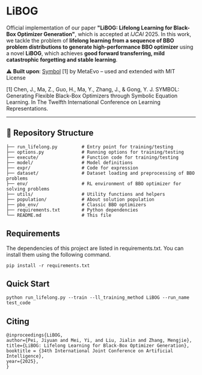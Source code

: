 # LiBOG


Official implementation of our paper **"LiBOG: Lifelong Learning for Black-Box Optimizer Generation"**, which is accepted at *IJCAI* 2025. In this work, we tackle the problem of **lifelong learning from a sequence of BBO problem distributions to generate high-performance BBO optimizer** using a novel **LiBOG**, which achieves **good forward transferring, mild catastrophic forgetting and stable learning**.

⚠️ **Built upon**: [Symbol](https://github.com/MetaEvo/Symbol) [1]
by MetaEvo – used and extended with MIT License

[1] Chen, J., Ma, Z., Guo, H., Ma, Y., Zhang, J., & Gong, Y. J. SYMBOL: Generating Flexible Black-Box Optimizers through Symbolic Equation Learning. In The Twelfth International Conference on Learning Representations.

---

## 📂 Repository Structure

```
├── run_lifelong.py         # Entry point for training/testing
├── options.py              # Running options for training/testing
├── execute/                # Function code for training/testing
├── model/                  # Model definitions
├── expr/                   # Code for expression
├── dataset/                # Dataset loading and preprocessing of BBO problems
├── env/                    # RL environment of BBO optimizer for solving problems
├── utils/                  # Utility functions and helpers
├── population/             # About solution population
├── pbo_env/                # Classic BBO optimizers
├── requirements.txt        # Python dependencies
└── README.md               # This file
```

## Requirements

The dependencies of this project are listed in requirements.txt. You can install them using the following command.
```
pip install -r requirements.txt
```

## Quick Start
```
python run_lifelong.py --train --ll_training_method LiBOG --run_name test_code
```

## Citing
```
@inproceedings{LiBOG,
author={Pei, Jiyuan and Mei, Yi, and Liu, Jialin and Zhang, Mengjie},
title={LiBOG: Lifelong Learning for Black-Box Optimizer Generation},
booktitle = {34th International Joint Conference on Artificial Intelligence},
year={2025},
}
```